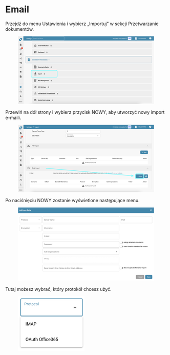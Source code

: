 # Email

Przejdź do menu Ustawienia i wybierz „Importuj” w sekcji Przetwarzanie dokumentów.

<figure><img src="../../../../.gitbook/assets/email1.png" alt=""><figcaption></figcaption></figure>

Przewiń na dół strony i wybierz przycisk NOWY, aby utworzyć nowy import e-maili.

<figure><img src="../../../../.gitbook/assets/email2.png" alt=""><figcaption></figcaption></figure>

Po naciśnięciu NOWY zostanie wyświetlone następujące menu.

<figure><img src="../../../../.gitbook/assets/email3.png" alt=""><figcaption></figcaption></figure>

Tutaj możesz wybrać, który protokół chcesz użyć.

<figure><img src="../../../../.gitbook/assets/email4.png" alt="" width="207"><figcaption></figcaption></figure>
